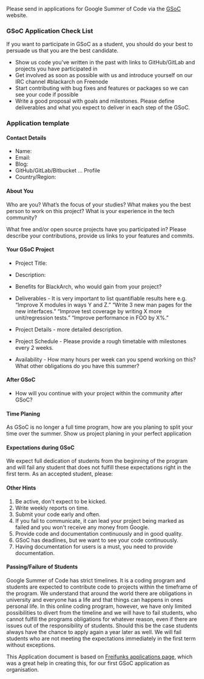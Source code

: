 <!---
This Application document is based on Freifunks applications page
https://wiki.freifunk.net/Student_Check_List
-->

Please send in applications for Google Summer of Code via the [GSoC](https://summerofcode.withgoogle.com/get-started/) website.

### GSoC Application Check List

If you want to participate in GSoC as a student, you should do your best to persuade us that you are the best candidate.

* Show us code you've written in the past with links to GitHub/GitLab and projects you have participated in
* Get involved as soon as possible with us and introduce yourself on our IRC channel
 \#blackarch on Freenode
* Start contributing with bug fixes and features or packages so we can see your code  if possible
* Write a good proposal with goals and milestones. Please define deliverables and what you expect to deliver in each step of the GSoC.

### Application template


#### Contact Details

* Name:
* Email:
* Blog:
* GitHub/GitLab/Bitbucket ... Profile
* Country/Region:

#### About You

Who are you? What’s the focus of your studies? What makes you the best person to work on this project? What is your experience in the tech community?

What free and/or open source projects have you participated in? Please describe your contributions, provide us links to your features and commits.

#### Your GSoC Project

* Project Title:
* Description:
* Benefits for BlackArch, who would gain from your project?

* Deliverables - It is very important to list quantifiable results here e.g. “Improve X modules in ways Y and Z.” “Write 3 new man pages for the new interfaces.” “Improve test coverage by writing X more unit/regression tests.” “Improve performance in FOO by X%.”

* Project Details - more detailed description.
* Project Schedule - Please provide a rough timetable with milestones every 2 weeks.
* Availability - How many hours per week can you spend working on this? What other obligations do you have this summer?

#### After GSoC

* How will you continue with your project within the community after GSoC?

#### Time Planing

As GSoC is no longer a full time program, how are you planing to split your time
over the summer. Show us project planing in your perfect application

#### Expectations during GSoC

We expect full dedication of students from the beginning of the program and will fail any student that does not fulfill these expectations right in the first term. As an accepted student, please:

#### Other Hints
1. Be active, don't expect to be kicked.
2. Write weekly reports on time.
3. Submit your code early and often.
4. If you fail to communicate, it can lead your project being marked as failed and you won't receive any money from Google.
5. Provide code and documentation continuously and in good quality.
6. GSoC has deadlines, but we want to see your code continuously.
7. Having documentation for users is a must, you need to provide documentation.

#### Passing/Failure of Students

Google Summer of Code has strict timelines. It is a coding program and students are expected to contribute code to projects within the timeframe of the program. We understand that around the world there are obligations in university and everyone has a life and that things can happens in ones personal life. In this online coding program, however, we have only limited possibilities to divert from the timeline and we will have to fail students, who cannot fulfill the programs obligations for whatever reason, even if there are issues out of the responsibility of students. Should this be the case students always have the chance to apply again a year later as well.
We will fail students who are not meeting the expectations immediately in the first term without exceptions.


This Application document is based on [Freifunks applications page](https://wiki.freifunk.net/Student_Check_List), which was a great help in creating this, for our first GSoC application as organisation.
